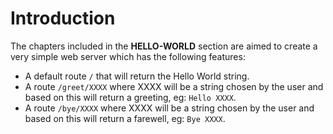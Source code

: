 # Introduction

The chapters included in the __HELLO-WORLD__ section are aimed to create a very simple web server which has the following features:

* A default route `/` that will return the Hello World string.
* A route `/greet/XXXX` where XXXX will be a string chosen by the user and based on this will return a greeting, eg: `Hello XXXX`.
* A route `/bye/XXXX` where XXXX will be a string chosen by the user and based on this will return a farewell, eg: `Bye XXXX`.
